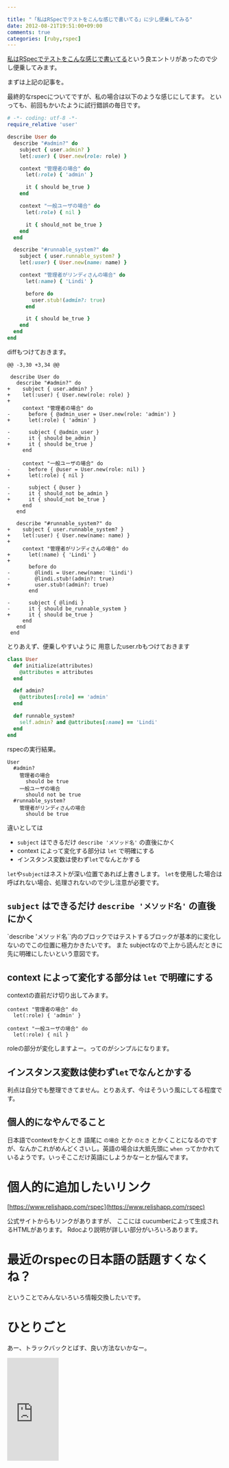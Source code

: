 ```yaml
---

title: "「私はRSpecでテストをこんな感じで書いてる」に少し便乗してみる"
date: 2012-08-21T19:51:00+09:00
comments: true
categories: [ruby,rspec]
---
```


[私はRSpecでテストをこんな感じで書いてる](http://d.hatena.ne.jp/sinsoku/20120820/1345470914)という良エントリがあったので少し便乗してみます。

まずは上記の記事を。

最終的なrspecについてですが、私の場合は以下のような感じにしてます。
といっても、前回もかいたように試行錯誤の毎日です。

```ruby
# -*- coding: utf-8 -*-
require_relative 'user'

describe User do
  describe "#admin?" do
    subject { user.admin? }
    let(:user) { User.new(role: role) }

    context "管理者の場合" do
      let(:role) { 'admin' }

      it { should be_true }
    end

    context "一般ユーザの場合" do
      let(:role) { nil }

      it { should_not be_true }
    end
  end

  describe "#runnable_system?" do
    subject { user.runnable_system? }
    let(:user) { User.new(name: name) }

    context "管理者がリンディさんの場合" do
      let(:name) { 'Lindi' }

      before do
        user.stub!(admin?: true)
      end

      it { should be_true }
    end
  end
end
```

diffもつけておきます。

```
@@ -3,30 +3,34 @@
 
 describe User do
   describe "#admin?" do
+    subject { user.admin? }
+    let(:user) { User.new(role: role) }
+
     context "管理者の場合" do
-      before { @admin_user = User.new(role: 'admin') }
+      let(:role) { 'admin' }
 
-      subject { @admin_user }
-      it { should be_admin }
+      it { should be_true }
     end
 
     context "一般ユーザの場合" do
-      before { @user = User.new(role: nil) }
+      let(:role) { nil }
 
-      subject { @user }
-      it { should_not be_admin }
+      it { should_not be_true }
     end
   end
 
   describe "#runnable_system?" do
+    subject { user.runnable_system? }
+    let(:user) { User.new(name: name) }
+
     context "管理者がリンディさんの場合" do
+      let(:name) { 'Lindi' }
+
       before do
-        @lindi = User.new(name: 'Lindi')
-        @lindi.stub!(admin?: true)
+        user.stub!(admin?: true)
       end
 
-      subject { @lindi }
-      it { should be_runnable_system }
+      it { should be_true }
     end
   end
 end
```

とりあえず、便乗しやすいように 用意したuser.rbもつけておきます
```ruby
class User
  def initialize(attributes)
    @attributes = attributes
  end

  def admin?
    @attributes[:role] == 'admin'
  end

  def runnable_system?
    self.admin? and @attributes[:name] == 'Lindi'
  end
end
```

rspecの実行結果。

```
User
  #admin?
    管理者の場合
      should be true
    一般ユーザの場合
      should not be true
  #runnable_system?
    管理者がリンディさんの場合
      should be true
```

違いとしては

* `subject` はできるだけ `describe 'メソッド名'` の直後にかく
* context によって変化する部分は `let` で明確にする
* インスタンス変数は使わず`let`でなんとかする

`let`や`subject`はネストが深い位置であれば上書きします。
`let`を使用した場合は呼ばれない場合、処理されないので少し注意が必要です。

## `subject` はできるだけ `describe 'メソッド名'` の直後にかく
`describe 'メソッド名``内のブロックではテストするブロックが基本的に変化しないのでこの位置に極力かきたいです。
また subjectなので上から読んだときに先に明確にしたいという意図です。


## context によって変化する部分は `let` で明確にする

contextの直前だけ切り出してみます。
```
context "管理者の場合" do
  let(:role) { 'admin' }

context "一般ユーザの場合" do
  let(:role) { nil }
```
roleの部分が変化しますよー。ってのがシンプルになります。

## インスタンス変数は使わず`let`でなんとかする

利点は自分でも整理できてません。とりあえず、今はそういう風にしてる程度です。

## 個人的になやんでること

日本語でcontextをかくとき 語尾に `の場合` とか `のとき` とかくことになるのですが、なんかこれがめんどくさいし。英語の場合は大抵先頭に `when` ってかかれているようです。いっそここだけ英語にしようかなーとか悩んでます。

# 個人的に追加したいリンク

[https://www.relishapp.com/rspec](https://www.relishapp.com/rspec)

公式サイトからもリンクがありますが、
ここには cucumberによって生成されるHTMLがあります。
Rdocより説明が詳しい部分がいろいろあります。

# 最近のrspecの日本語の話題すくなくね？

ということでみんないろいろ情報交換したいです。


# ひとりごと

あー、トラックバックとばす、良い方法ないかなー。

<iframe src="http://rcm-jp.amazon.co.jp/e/cm?lt1=_blank&bc1=000000&IS2=1&nou=1&bg1=FFFFFF&fc1=000000&lc1=666666&t=eiel-22&o=9&p=8&l=as4&m=amazon&f=ifr&ref=ss_til&asins=4798121932" style="width:120px;height:240px;" scrolling="no" marginwidth="0" marginheight="0" frameborder="0"></iframe>

